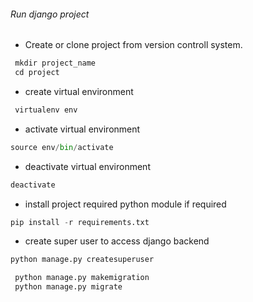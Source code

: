 ###### Run django project ###### 

* Create or clone project from version controll system.
```python
 mkdir project_name
 cd project
```
* create virtual environment

```python
 virtualenv env
```
* activate virtual environment

``` python
source env/bin/activate
```
* deactivate virtual environment

```python
deactivate
```
* install project required python module if required

``` python
pip install -r requirements.txt
```
* create super user to access django backend

```python
python manage.py createsuperuser
```

``` python
 python manage.py makemigration
 python manage.py migrate

```
